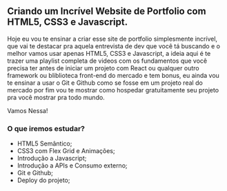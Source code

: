 ## Criando um Incrível Website de Portfolio com HTML5, CSS3 e Javascript.

Hoje eu vou te ensinar a criar esse site de portfolio simplesmente incrível, que vai te destacar pra aquela entrevista de dev que você tá buscando e o melhor vamos usar apenas HTML5, CSS3 e Javascript, a ideia aqui é te trazer uma playlist completa de videos com os fundamentos que você precisa ter antes de iniciar um projeto com React ou qualquer outro framework ou bliblioteca front-end do mercado e tem bonus, eu ainda vou te ensinar a usar o Git e Github como se fosse em um projeto real do mercado por fim vou te mostrar como hospedar gratuitamente seu projeto pra você mostrar pra todo mundo.

Vamos Nessa!

### O que iremos estudar?

- HTML5 Semântico;
- CSS3 com Flex Grid e Animações;
- Introdução a Javascript;
- Introdução a APIs e Consumo externo;
- Git e Github;
- Deploy do projeto;
